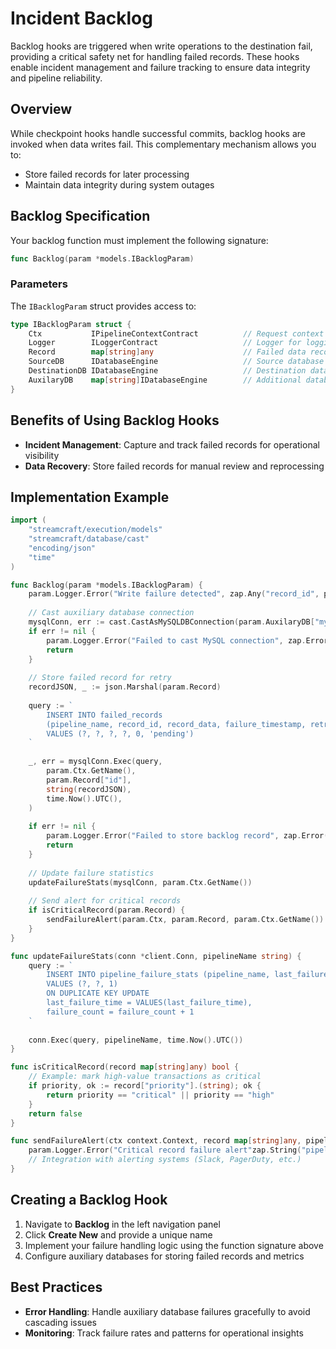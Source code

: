 # Incident Backlog

Backlog hooks are triggered when write operations to the destination fail, providing a critical safety net for handling failed records. These hooks enable incident management and failure tracking to ensure data integrity and pipeline reliability.

## Overview

While checkpoint hooks handle successful commits, backlog hooks are invoked when data writes fail. This complementary mechanism allows you to:

- Store failed records for later processing
- Maintain data integrity during system outages

## Backlog Specification

Your backlog function must implement the following signature:

```go
func Backlog(param *models.IBacklogParam)
```

### Parameters

The `IBacklogParam` struct provides access to:

```go
type IBacklogParam struct {
    Ctx           IPipelineContextContract          // Request context for logging and operations
	Logger        ILoggerContract                   // Logger for logging any message
    Record        map[string]any                    // Failed data record
    SourceDB      IDatabaseEngine                   // Source database connection
    DestinationDB IDatabaseEngine                   // Destination database connection
    AuxilaryDB    map[string]IDatabaseEngine        // Additional database connections
}
```

## Benefits of Using Backlog Hooks

- **Incident Management**: Capture and track failed records for operational visibility
- **Data Recovery**: Store failed records for manual review and reprocessing

## Implementation Example

```go
import (
    "streamcraft/execution/models"
    "streamcraft/database/cast"
    "encoding/json"
    "time"
)

func Backlog(param *models.IBacklogParam) {
    param.Logger.Error("Write failure detected", zap.Any("record_id", param.Record["id"]))
    
    // Cast auxiliary database connection
    mysqlConn, err := cast.CastAsMySQLDBConnection(param.AuxilaryDB["mysql"])
    if err != nil {
        param.Logger.Error("Failed to cast MySQL connection", zap.Error(err))
        return
    }
    
    // Store failed record for retry
    recordJSON, _ := json.Marshal(param.Record)
    
    query := `
        INSERT INTO failed_records 
        (pipeline_name, record_id, record_data, failure_timestamp, retry_count, status)
        VALUES (?, ?, ?, ?, 0, 'pending')
    `
    
    _, err = mysqlConn.Exec(query,
        param.Ctx.GetName(),
        param.Record["id"],
        string(recordJSON),
        time.Now().UTC(),
    )
    
    if err != nil {
        param.Logger.Error("Failed to store backlog record", zap.Error(err))
        return
    }
    
    // Update failure statistics
    updateFailureStats(mysqlConn, param.Ctx.GetName())
    
    // Send alert for critical records
    if isCriticalRecord(param.Record) {
        sendFailureAlert(param.Ctx, param.Record, param.Ctx.GetName())
    }
}

func updateFailureStats(conn *client.Conn, pipelineName string) {
    query := `
        INSERT INTO pipeline_failure_stats (pipeline_name, last_failure_time, failure_count)
        VALUES (?, ?, 1)
        ON DUPLICATE KEY UPDATE
        last_failure_time = VALUES(last_failure_time),
        failure_count = failure_count + 1
    `
    
    conn.Exec(query, pipelineName, time.Now().UTC())
}

func isCriticalRecord(record map[string]any) bool {
    // Example: mark high-value transactions as critical
    if priority, ok := record["priority"].(string); ok {
        return priority == "critical" || priority == "high"
    }
    return false
}

func sendFailureAlert(ctx context.Context, record map[string]any, pipeline string) {
    param.Logger.Error("Critical record failure alert"zap.String("pipeline", pipeline), zap.Any("record", record))
    // Integration with alerting systems (Slack, PagerDuty, etc.)
}
```

## Creating a Backlog Hook

1. Navigate to **Backlog** in the left navigation panel
2. Click **Create New** and provide a unique name
3. Implement your failure handling logic using the function signature above
4. Configure auxiliary databases for storing failed records and metrics

## Best Practices

- **Error Handling**: Handle auxiliary database failures gracefully to avoid cascading issues
- **Monitoring**: Track failure rates and patterns for operational insights